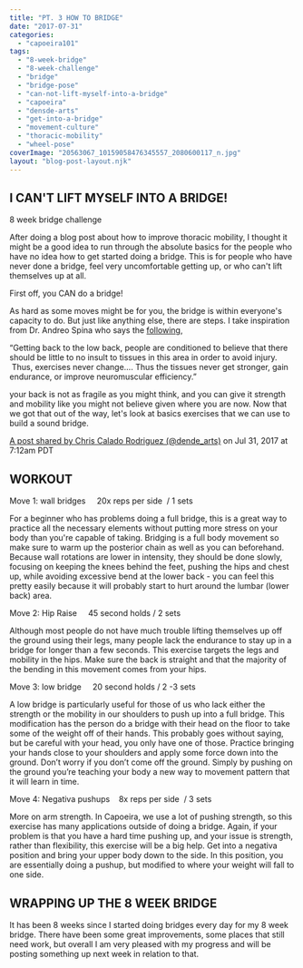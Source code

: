 ```yaml
---
title: "PT. 3 HOW TO BRIDGE"
date: "2017-07-31"
categories: 
  - "capoeira101"
tags: 
  - "8-week-bridge"
  - "8-week-challenge"
  - "bridge"
  - "bridge-pose"
  - "can-not-lift-myself-into-a-bridge"
  - "capoeira"
  - "densde-arts"
  - "get-into-a-bridge"
  - "movement-culture"
  - "thoracic-mobility"
  - "wheel-pose"
coverImage: "20563067_10159058476345557_2080600117_n.jpg"
layout: "blog-post-layout.njk"
---
```


## I CAN'T LIFT MYSELF INTO A BRIDGE!

8 week bridge challenge

After doing a blog post about how to improve thoracic mobility, I thought it might be a good idea to run through the absolute basics for the people who have no idea how to get started doing a bridge. This is for people who have never done a bridge, feel very uncomfortable getting up, or who can't lift themselves up at all.

First off, you CAN do a bridge!

As hard as some moves might be for you, the bridge is within everyone's capacity to do. But just like anything else, there are steps. I take inspiration from Dr. Andreo Spina who says the [following](https://barbend.com/andreo-spina-kinstretch/),

“Getting back to the low back, people are conditioned to believe that there should be little to no insult to tissues in this area in order to avoid injury.  Thus, exercises never change…. Thus the tissues never get stronger, gain endurance, or improve neuromuscular efficiency.”

your back is not as fragile as you might think, and you can give it strength and mobility like you might not believe given where you are now. Now that we got that out of the way, let's look at basics exercises that we can use to build a sound bridge.

[A post shared by Chris Calado Rodriguez (@dende\_arts)](https://www.instagram.com/p/BXNr_14A6pP/) on Jul 31, 2017 at 7:12am PDT

## WORKOUT

Move 1: wall bridges     20x reps per side  / 1 sets

For a beginner who has problems doing a full bridge, this is a great way to practice all the necessary elements without putting more stress on your body than you're capable of taking. Bridging is a full body movement so make sure to warm up the posterior chain as well as you can beforehand. Because wall rotations are lower in intensity, they should be done slowly, focusing on keeping the knees behind the feet, pushing the hips and chest up, while avoiding excessive bend at the lower back - you can feel this pretty easily because it will probably start to hurt around the lumbar (lower back) area.

Move 2: Hip Raise     45 second holds / 2 sets

Although most people do not have much trouble lifting themselves up off the ground using their legs, many people lack the endurance to stay up in a bridge for longer than a few seconds. This exercise targets the legs and mobility in the hips. Make sure the back is straight and that the majority of the bending in this movement comes from your hips.

Move 3: low bridge     20 second holds / 2 -3 sets

A low bridge is particularly useful for those of us who lack either the strength or the mobility in our shoulders to push up into a full bridge. This modification has the person do a bridge with their head on the floor to take some of the weight off of their hands. This probably goes without saying, but be careful with your head, you only have one of those. Practice bringing your hands close to your shoulders and apply some force down into the ground. Don’t worry if you don’t come off the ground. Simply by pushing on the ground you’re teaching your body a new way to movement pattern that it will learn in time.

Move 4: Negativa pushups    8x reps per side  / 3 sets

More on arm strength. In Capoeira, we use a lot of pushing strength, so this exercise has many applications outside of doing a bridge. Again, if your problem is that you have a hard time pushing up, and your issue is strength, rather than flexibility, this exercise will be a big help. Get into a negativa position and bring your upper body down to the side. In this position, you are essentially doing a pushup, but modified to where your weight will fall to one side.

## WRAPPING UP THE 8 WEEK BRIDGE

It has been 8 weeks since I started doing bridges every day for my 8 week bridge. There have been some great improvements, some places that still need work, but overall I am very pleased with my progress and will be posting something up next week in relation to that.
